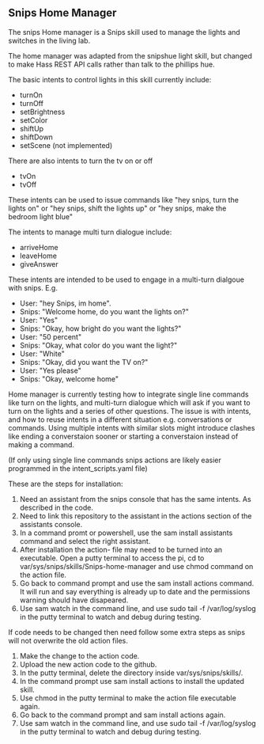 ## Snips Home Manager
The snips Home manager is a Snips skill used to manage the lights and switches in the living lab.

The home manager was adapted from the snipshue light skill, but changed to make Hass REST API calls rather than talk to the phillips hue. 

The basic intents to control lights in this skill currently include:

- turnOn
- turnOff
- setBrightness
- setColor
- shiftUp
- shiftDown
- setScene (not implemented)

There are also intents to turn the tv on or off
- tvOn
- tvOff

These intents can be used to issue commands like "hey snips, turn the lights on" or "hey snips, shift the lights up" or "hey snips, make the bedroom light blue"

The intents to manage multi turn dialogue include:

- arriveHome
- leaveHome
- giveAnswer

These intents are intended to be used to engage in a multi-turn dialgoue with snips. E.g. 

- User: "hey Snips, im home". 
- Snips: "Welcome home, do you want the lights on?"
- User: "Yes"
- Snips: "Okay, how bright do you want the lights?"
- User: "50 percent"
- Snips: "Okay, what color do you want the light?"
- User: "White"
- Snips: "Okay, did you want the TV on?"
- User: "Yes please"
- Snips: "Okay, welcome home"




Home manager is currently testing how to integrate single line commands like turn on the lights, and multi-turn dialogue which will ask if you want to turn on the lights and a series of other questions. The issue is with intents, and how to reuse intents in a different situation e.g. conversations or commands. Using multiple intents with similar slots might introduce clashes like ending a converstaion sooner or starting a converstaion instead of making a command.

(If only using single line commands snips actions are likely easier programmed in the intent_scripts.yaml file)

These are the steps for installation:

1. Need an assistant from the snips console that has the same intents. As described in the code.
2. Need to link this repository to the assistant in the actions section of the assistants console.
3. In a command promt or powershell, use the sam install assistants command and select the right assistant.
4. After installation the action- file may need to be turned into an executable. Open a putty terminal to access the pi, cd to var/sys/snips/skills/Snips-home-manager and use chmod command on the action file.
5. Go back to command prompt and use the sam install actions command. It will run and say everything is already up to date and the permissions warning should have disapeared.
6. Use sam watch in the command line, and use sudo tail -f /var/log/syslog in the putty terminal to watch and debug during testing.

If code needs to be changed then need follow some extra steps as snips will not overwrite the old action files.

1. Make the change to the action code.
2. Upload the new action code to the github.
3. In the putty terminal, delete the directory inside var/sys/snips/skills/.
4. In the command prompt use sam install actions to install the updated skill.
5. Use chmod in the putty terminal to make the action file executable again.
6. Go back to the command prompt and sam install actions again.
7. Use sam watch in the command line, and use sudo tail -f /var/log/syslog in the putty terminal to watch and debug during testing.
